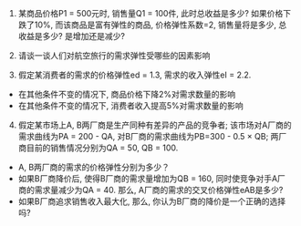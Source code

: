 1. 某商品价格P1 = 500元时, 销售量Q1 = 100件, 此时总收益是多少? 如果价格下跌了10%, 而该商品是富有弹性的商品, 价格弹性系数=2, 销售量将是多少, 总收益是多少? 是增加还是减少?

2. 请谈一谈人们对航空旅行的需求弹性受哪些的因素影响

3. 假定某消费者的需求的价格弹性ed = 1.3, 需求的收入弹性eI = 2.2.
- 在其他条件不变的情况下, 商品价格下降2%对需求数量的影响
- 在其他条件不变的情况下, 消费者收入提高5%对需求数量的影响

4. 假定某市场上A, B两厂商是生产同种有差异的产品的竞争者; 该市场对A厂商的需求曲线为PA = 200 - QA, 对B厂商的需求曲线为PB=300 - 0.5 × QB; 两厂商目前的销售情况分别为QA = 50, QB = 100.
- A, B两厂商的需求的价格弹性分别为多少？
- 如果B厂商降价后, 使得B厂商的需求量增加为QB = 160, 同时使竞争对手A厂商的需求量减少为QA = 40. 那么, A厂商的需求的交叉价格弹性eAB是多少?
- 如果B厂商追求销售收入最大化, 那么, 你认为B厂商的降价是一个正确的选择吗?
